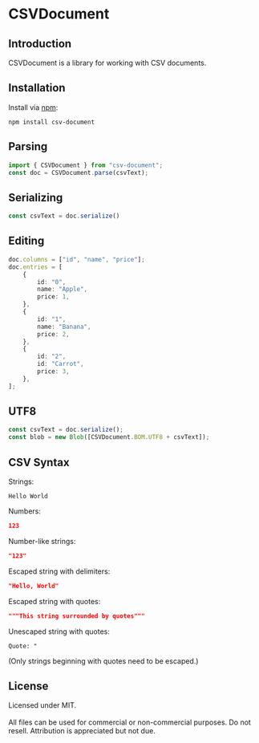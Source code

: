 # CSVDocument

## Introduction
CSVDocument is a library for working with CSV documents.

## Installation
Install via [npm](https://www.npmjs.com/package/csv-document):
```shell
npm install csv-document
```

## Parsing
```typescript
import { CSVDocument } from "csv-document"; 
const doc = CSVDocument.parse(csvText);
```

## Serializing
```typescript
const csvText = doc.serialize()
```

## Editing
```typescript
doc.columns = ["id", "name", "price"];
doc.entries = [
	{
		id: "0",
		name: "Apple",
		price: 1,
	},
	{
		id: "1",
		name: "Banana",
		price: 2,
	},
	{
		id: "2",
		id: "Carrot",
		price: 3,
	},
];
```

## UTF8
```typescript
const csvText = doc.serialize();
const blob = new Blob([CSVDocument.BOM.UTF8 + csvText]);
```

## CSV Syntax
Strings:
```
Hello World
```

Numbers: 
```json
123
```

Number-like strings:
```json
"123"
```

Escaped string with delimiters:
```json
"Hello, World"
```

Escaped string with quotes:
```json
"""This string surrounded by quotes"""
```

Unescaped string with quotes:
```
Quote: "
```
(Only strings beginning with quotes need to be escaped.)

## License
Licensed under MIT.<br/>
<br/>
All files can be used for commercial or non-commercial purposes. Do not resell. Attribution is appreciated but not due.